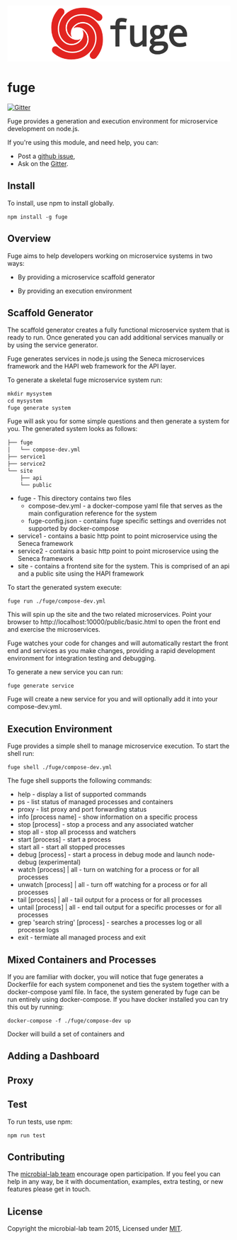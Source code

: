 ![fuge-logo](./assets/fuge-logo.png)

# fuge
[![Gitter][gitter-badge]][gitter-url]

Fuge provides a generation and execution environment for microservice development on node.js.

If you're using this module, and need help, you can:

- Post a [github issue][],
- Ask on the [Gitter][gitter-url].

## Install
To install, use npm to install globally.

```
npm install -g fuge
```

## Overview
Fuge aims to help developers working on microservice systems in two ways:

- By providing a microservice scaffold generator

- By providing an execution environment

## Scaffold Generator
The scaffold generator creates a fully functional microservice system that is ready to run. Once generated you can add additional services manually or by using the service generator.

Fuge generates services in node.js using the Seneca microservices framework and the HAPI web framework for the API layer.

To generate a skeletal fuge microservice system run:

```
mkdir mysystem
cd mysystem
fuge generate system
```

Fuge will ask you for some simple questions and then generate a system for you. The generated system looks as follows:

```
├── fuge
│   └── compose-dev.yml
├── service1
├── service2
└── site
    ├── api
    └── public
```

* fuge - This directory contains two files
  * compose-dev.yml - a docker-compose yaml file that serves as the main configuration reference for the system
  * fuge-config.json - contains fuge specific settings and overrides not supported by docker-compose
* service1 - contains a basic http point to point microservice using the Seneca framework
* service2 - contains a basic http point to point microservice using the Seneca framework
* site - contains a frontend site for the system. This is comprised of an api and a public site using the HAPI framework

To start the generated system execute:

```
fuge run ./fuge/compose-dev.yml
```

This will spin up the site and the two related microservices. Point your browser to http://localhost:10000/public/basic.html to open the front end
and exercise the microservices.

Fuge watches your code for changes and will automatically restart the front end and services as you make changes, providing a rapid development environment for integration testing and debugging.

To generate a new service you can run:

```
fuge generate service
```

Fuge will create a new service for you and will optionally add it into your compose-dev.yml.

## Execution Environment
Fuge provides a simple shell to manage microservice execution. To start the shell run:

```
fuge shell ./fuge/compose-dev.yml
```

The fuge shell supports the following commands:

* help - display a list of supported commands
* ps - list status of managed processes and containers
* proxy - list proxy and port forwarding status
* info [process name] - show information on a specific process
* stop [process] - stop a process and any associated watcher
* stop all - stop all processs and watchers
* start [process] - start a process
* start all - start all stopped processes
* debug [process] - start a process in debug mode and launch node-debug (experimental)
* watch [process] | all - turn on watching for a process or for all processes
* unwatch [process] | all - turn off watching for a process or for all processes
* tail [process] | all - tail output for a process or for all processes
* untail [process] | all - end tail output for a specific processes or for all processes
* grep 'search string' [process] - searches a processes log or all processe logs
* exit - termiate all managed process and exit


## Mixed Containers and Processes
If you are familiar with docker, you will notice that fuge generates a Dockerfile for each system componenet and ties the system together with a docker-compose yaml file. In face, the system generated by fuge can be run entirely using docker-compose. If you have docker installed you can try this out by running:

```
docker-compose -f ./fuge/compose-dev up
```

Docker will build a set of containers and 


## Adding a Dashboard

## Proxy

## Test
To run tests, use npm:

```
npm run test
```

## Contributing
The [microbial-lab team][] encourage open participation. If you feel you can help in any way, be it with
documentation, examples, extra testing, or new features please get in touch.

## License
Copyright the microbial-lab team 2015, Licensed under [MIT][].

[microbial-lab team]: https://github.com/microbial-lab
[travis-badge]: https://travis-ci.org/microbial-lab/fuge-runner.svg
[travis-url]: https://travis-ci.org/microbial-lab/fuge-runner
[gitter-badge]: https://badges.gitter.im/Join%20Chat.svg
[gitter-url]: https://gitter.im/microbial-lab

[MIT]: ./LICENSE
[github issue]: https://github.com/microbial-lab/fuge-runner/issues/new
